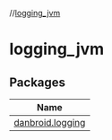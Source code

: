 //[logging_jvm](index.md)

# logging_jvm

## Packages

| Name |
|---|
| [danbroid.logging](logging_jvm/danbroid.logging/index.md) |
